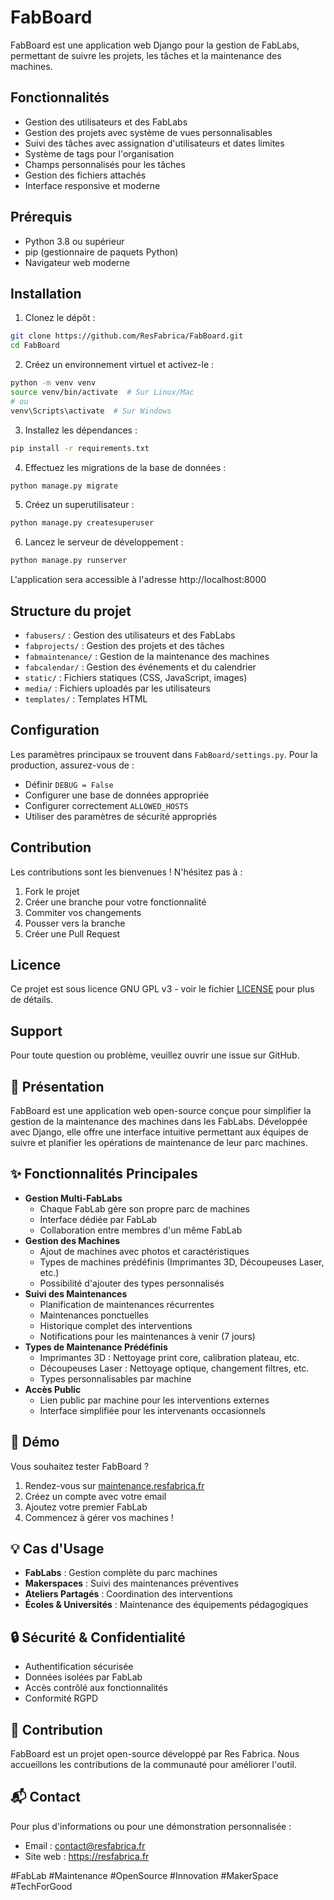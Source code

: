 # FabBoard

FabBoard est une application web Django pour la gestion de FabLabs, permettant de suivre les projets, les tâches et la maintenance des machines.

## Fonctionnalités

- Gestion des utilisateurs et des FabLabs
- Gestion des projets avec système de vues personnalisables
- Suivi des tâches avec assignation d'utilisateurs et dates limites
- Système de tags pour l'organisation
- Champs personnalisés pour les tâches
- Gestion des fichiers attachés
- Interface responsive et moderne

## Prérequis

- Python 3.8 ou supérieur
- pip (gestionnaire de paquets Python)
- Navigateur web moderne

## Installation

1. Clonez le dépôt :
```bash
git clone https://github.com/ResFabrica/FabBoard.git
cd FabBoard
```

2. Créez un environnement virtuel et activez-le :
```bash
python -m venv venv
source venv/bin/activate  # Sur Linux/Mac
# ou
venv\Scripts\activate  # Sur Windows
```

3. Installez les dépendances :
```bash
pip install -r requirements.txt
```

4. Effectuez les migrations de la base de données :
```bash
python manage.py migrate
```

5. Créez un superutilisateur :
```bash
python manage.py createsuperuser
```

6. Lancez le serveur de développement :
```bash
python manage.py runserver
```

L'application sera accessible à l'adresse http://localhost:8000

## Structure du projet

- `fabusers/` : Gestion des utilisateurs et des FabLabs
- `fabprojects/` : Gestion des projets et des tâches
- `fabmaintenance/` : Gestion de la maintenance des machines
- `fabcalendar/` : Gestion des événements et du calendrier
- `static/` : Fichiers statiques (CSS, JavaScript, images)
- `media/` : Fichiers uploadés par les utilisateurs
- `templates/` : Templates HTML

## Configuration

Les paramètres principaux se trouvent dans `FabBoard/settings.py`. Pour la production, assurez-vous de :

- Définir `DEBUG = False`
- Configurer une base de données appropriée
- Configurer correctement `ALLOWED_HOSTS`
- Utiliser des paramètres de sécurité appropriés

## Contribution

Les contributions sont les bienvenues ! N'hésitez pas à :

1. Fork le projet
2. Créer une branche pour votre fonctionnalité
3. Commiter vos changements
4. Pousser vers la branche
5. Créer une Pull Request

## Licence

Ce projet est sous licence GNU GPL v3 - voir le fichier [LICENSE](LICENSE) pour plus de détails.

## Support

Pour toute question ou problème, veuillez ouvrir une issue sur GitHub.

## 🔧 Présentation

FabBoard est une application web open-source conçue pour simplifier la gestion de la maintenance des machines dans les FabLabs. Développée avec Django, elle offre une interface intuitive permettant aux équipes de suivre et planifier les opérations de maintenance de leur parc machines.

## ✨ Fonctionnalités Principales

- **Gestion Multi-FabLabs**
  - Chaque FabLab gère son propre parc de machines
  - Interface dédiée par FabLab
  - Collaboration entre membres d'un même FabLab
- **Gestion des Machines**
  - Ajout de machines avec photos et caractéristiques
  - Types de machines prédéfinis (Imprimantes 3D, Découpeuses Laser, etc.)
  - Possibilité d'ajouter des types personnalisés
- **Suivi des Maintenances**
  - Planification de maintenances récurrentes
  - Maintenances ponctuelles
  - Historique complet des interventions
  - Notifications pour les maintenances à venir (7 jours)
- **Types de Maintenance Prédéfinis**
  - Imprimantes 3D : Nettoyage print core, calibration plateau, etc.
  - Découpeuses Laser : Nettoyage optique, changement filtres, etc.
  - Types personnalisables par machine
- **Accès Public**
  - Lien public par machine pour les interventions externes
  - Interface simplifiée pour les intervenants occasionnels

## 🚀 Démo

Vous souhaitez tester FabBoard ?

1. Rendez-vous sur [maintenance.resfabrica.fr](https://maintenance.resfabrica.fr)
2. Créez un compte avec votre email
3. Ajoutez votre premier FabLab
4. Commencez à gérer vos machines !

## 💡 Cas d'Usage

- **FabLabs** : Gestion complète du parc machines
- **Makerspaces** : Suivi des maintenances préventives
- **Ateliers Partagés** : Coordination des interventions
- **Écoles & Universités** : Maintenance des équipements pédagogiques

## 🔒 Sécurité & Confidentialité

- Authentification sécurisée
- Données isolées par FabLab
- Accès contrôlé aux fonctionnalités
- Conformité RGPD

## 🤝 Contribution

FabBoard est un projet open-source développé par Res Fabrica. Nous accueillons les contributions de la communauté pour améliorer l'outil.

## 📬 Contact

Pour plus d'informations ou pour une démonstration personnalisée :

- Email : contact@resfabrica.fr
- Site web : https://resfabrica.fr

#FabLab #Maintenance #OpenSource #Innovation #MakerSpace #TechForGood

